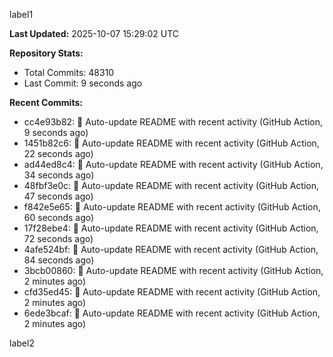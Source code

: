 
label1 
<!-- ACTIVITY_START -->
**Last Updated:** 2025-10-07 15:29:02 UTC

**Repository Stats:**
- Total Commits: 48310
- Last Commit: 9 seconds ago

**Recent Commits:**
- cc4e93b82: 🤖 Auto-update README with recent activity (GitHub Action, 9 seconds ago)
- 1451b82c6: 🤖 Auto-update README with recent activity (GitHub Action, 22 seconds ago)
- ad44ed8c4: 🤖 Auto-update README with recent activity (GitHub Action, 34 seconds ago)
- 48fbf3e0c: 🤖 Auto-update README with recent activity (GitHub Action, 47 seconds ago)
- f842e5e65: 🤖 Auto-update README with recent activity (GitHub Action, 60 seconds ago)
- 17f28ebe4: 🤖 Auto-update README with recent activity (GitHub Action, 72 seconds ago)
- 4afe524bf: 🤖 Auto-update README with recent activity (GitHub Action, 84 seconds ago)
- 3bcb00860: 🤖 Auto-update README with recent activity (GitHub Action, 2 minutes ago)
- cfd35ed45: 🤖 Auto-update README with recent activity (GitHub Action, 2 minutes ago)
- 6ede3bcaf: 🤖 Auto-update README with recent activity (GitHub Action, 2 minutes ago)
<!-- ACTIVITY_END -->

label2

